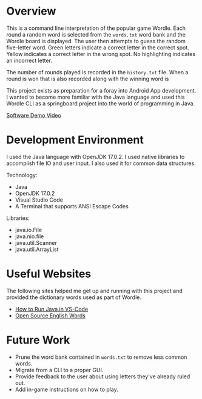 # Overview

This is a command line interpretation of the popular game Wordle. Each round a random word is selected from the `words.txt` word bank and the Wordle board is displayed. The user then attempts to guess the random five-letter word. Green letters indicate a correct letter in the correct spot. Yellow indicates a correct letter in the wrong spot. No highlighting indicates an incorrect letter.

The number of rounds played is recorded in the `history.txt` file. When a round is won that is also recorded along with the winning word is 

This project exists as preparation for a foray into Android App development. I wanted to become more familiar with the Java language and used this Wordle CLI as a springboard project into the world of programming in Java.

[Software Demo Video](https://youtu.be/5PykKpxeDNk)

# Development Environment

I used the Java language with OpenJDK 17.0.2. I used native libraries to accomplish file IO and user input. I also used it for common data structures.

Technology:
* Java
* OpenJDK 17.0.2
* Visual Studio Code
* A Terminal that supports ANSI Escape Codes

Libraries:
* java.io.File
* java.nio.file
* java.util.Scanner
* java.util.ArrayList

# Useful Websites

The following sites helped me get up and running with this project and provided the dictionary words used as part of Wordle.
* [How to Run Java in VS-Code](https://www.youtube.com/watch?v=hEJp98x_MPQ)
* [Open Source English Words](https://github.com/dwyl/english-words/blob/master/words.txt)

# Future Work

* Prune the word bank contained in `words.txt` to remove less common words.
* Migrate from a CLI to a proper GUI.
* Provide feedback to the user about using letters they've already ruled out.
* Add in-game instructions on how to play.